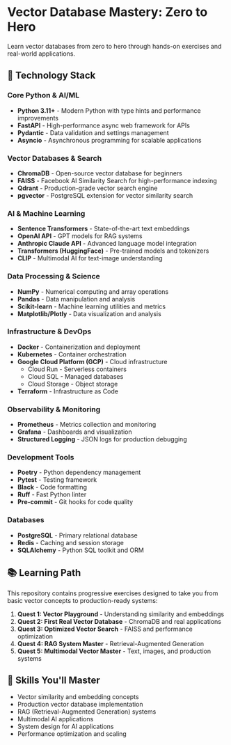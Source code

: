 # Vector Database Mastery: Zero to Hero

Learn vector databases from zero to hero through hands-on exercises and real-world applications.

## 🚀 Technology Stack

### **Core Python & AI/ML**
- **Python 3.11+** - Modern Python with type hints and performance improvements
- **FastAPI** - High-performance async web framework for APIs
- **Pydantic** - Data validation and settings management
- **Asyncio** - Asynchronous programming for scalable applications

### **Vector Databases & Search**
- **ChromaDB** - Open-source vector database for beginners
- **FAISS** - Facebook AI Similarity Search for high-performance indexing
- **Qdrant** - Production-grade vector search engine
- **pgvector** - PostgreSQL extension for vector similarity search

### **AI & Machine Learning**
- **Sentence Transformers** - State-of-the-art text embeddings
- **OpenAI API** - GPT models for RAG systems
- **Anthropic Claude API** - Advanced language model integration
- **Transformers (HuggingFace)** - Pre-trained models and tokenizers
- **CLIP** - Multimodal AI for text-image understanding

### **Data Processing & Science**
- **NumPy** - Numerical computing and array operations
- **Pandas** - Data manipulation and analysis
- **Scikit-learn** - Machine learning utilities and metrics
- **Matplotlib/Plotly** - Data visualization and analysis

### **Infrastructure & DevOps**
- **Docker** - Containerization and deployment
- **Kubernetes** - Container orchestration
- **Google Cloud Platform (GCP)** - Cloud infrastructure
  - Cloud Run - Serverless containers
  - Cloud SQL - Managed databases
  - Cloud Storage - Object storage
- **Terraform** - Infrastructure as Code

### **Observability & Monitoring**
- **Prometheus** - Metrics collection and monitoring
- **Grafana** - Dashboards and visualization
- **Structured Logging** - JSON logs for production debugging

### **Development Tools**
- **Poetry** - Python dependency management
- **Pytest** - Testing framework
- **Black** - Code formatting
- **Ruff** - Fast Python linter
- **Pre-commit** - Git hooks for code quality

### **Databases**
- **PostgreSQL** - Primary relational database
- **Redis** - Caching and session storage
- **SQLAlchemy** - Python SQL toolkit and ORM

## 📚 Learning Path

This repository contains progressive exercises designed to take you from basic vector concepts to production-ready systems:

1. **Quest 1: Vector Playground** - Understanding similarity and embeddings
2. **Quest 2: First Real Vector Database** - ChromaDB and real applications  
3. **Quest 3: Optimized Vector Search** - FAISS and performance optimization
4. **Quest 4: RAG System Master** - Retrieval-Augmented Generation
5. **Quest 5: Multimodal Vector Master** - Text, images, and production systems

## 🎯 Skills You'll Master

- Vector similarity and embedding concepts
- Production vector database implementation
- RAG (Retrieval-Augmented Generation) systems
- Multimodal AI applications
- System design for AI applications
- Performance optimization and scaling